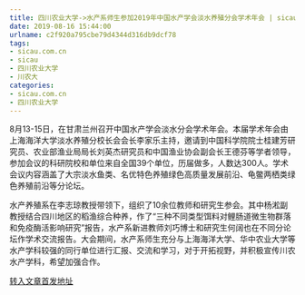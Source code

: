 ```yaml
---
title: 四川农业大学->水产系师生参加2019年中国水产学会淡水养殖分会学术年会 | sicau.com.cn
date: 2019-08-16 15:44:00
urlname: c2f920a795cbe79d4344d316db9dcf78
tags: 
- sicau.com.cn
- sicau
- 四川农业大学
- 川农大
categories:
- sicau.com.cn
- 四川农业大学
---
```



8月13-15日，在甘肃兰州召开中国水产学会淡水分会学术年会。本届学术年会由上海海洋大学淡水养殖分校长会会长李家乐主持，邀请到中国科学院院士桂建芳研究员、农业部渔业局局长刘英杰研究员和中国渔业协会副会长王德芬等学者领导，参加会议的科研院校和单位来自全国39个单位，历届做多，人数达300人。学术会议内容涵盖了大宗淡水鱼类、名优特色养殖绿色高质量发展前沿、龟鳖两栖类绿色养殖前沿等分论坛。

水产养殖系在李志琼教授带领下，组织了10余位教师和研究生参会。其中杨淞副教授结合四川地区的稻渔综合种养，作了“三种不同类型饵料对鲤肠道微生物群落和免疫酶活影响研究”报告，水产系新进教师刘巧博士和研究生何阔也在不同分论坛作学术交流报告。大会期间，水产系师生充分与上海海洋大学、华中农业大学等水产学科较强的同行单位进行汇报、交流和学习，对于开拓视野，并积极宣传川农水产学科，希望加强合作。





[转入文章首发地址](https://news.sicau.edu.cn/info/1078/52836.htm)